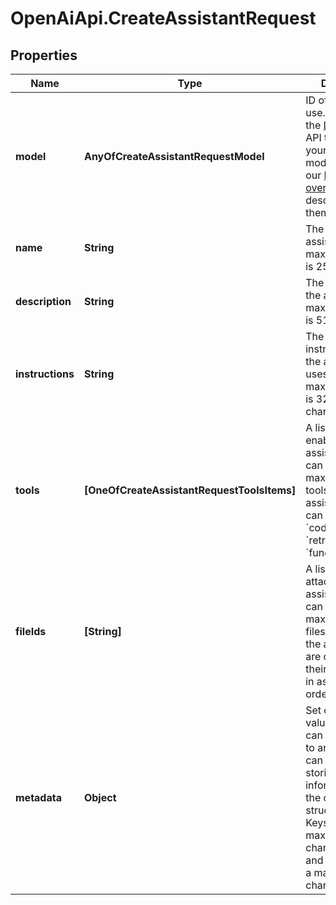 # OpenAiApi.CreateAssistantRequest

## Properties
Name | Type | Description | Notes
------------ | ------------- | ------------- | -------------
**model** | **AnyOfCreateAssistantRequestModel** | ID of the model to use. You can use the [List models](/docs/api-reference/models/list) API to see all of your available models, or see our [Model overview](/docs/models/overview) for descriptions of them.  | 
**name** | **String** | The name of the assistant. The maximum length is 256 characters.  | [optional] 
**description** | **String** | The description of the assistant. The maximum length is 512 characters.  | [optional] 
**instructions** | **String** | The system instructions that the assistant uses. The maximum length is 32768 characters.  | [optional] 
**tools** | **[OneOfCreateAssistantRequestToolsItems]** | A list of tool enabled on the assistant. There can be a maximum of 128 tools per assistant. Tools can be of types &#x60;code_interpreter&#x60;, &#x60;retrieval&#x60;, or &#x60;function&#x60;.  | [optional] 
**fileIds** | **[String]** | A list of [file](/docs/api-reference/files) IDs attached to this assistant. There can be a maximum of 20 files attached to the assistant. Files are ordered by their creation date in ascending order.  | [optional] 
**metadata** | **Object** | Set of 16 key-value pairs that can be attached to an object. This can be useful for storing additional information about the object in a structured format. Keys can be a maximum of 64 characters long and values can be a maxium of 512 characters long.  | [optional] 
